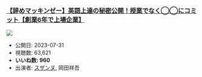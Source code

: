 ### [【辞めマッキンゼー】英語上達の秘密公開！授業でなく◯◯にコミット【創業6年で上場企業】](https://www.youtube.com/watch?v=IubfA5Ho0ps)
[![](https://img.youtube.com/vi/IubfA5Ho0ps/sddefault.jpg)](https://www.youtube.com/watch?v=IubfA5Ho0ps)
-   公開日: 2023-07-31
-   視聴数: 63,621
-   **いいね数: 960**
-   出演者: [スザンヌ](/rehacq_fan/people/スザンヌ "wikilink"), 岡田祥吾
